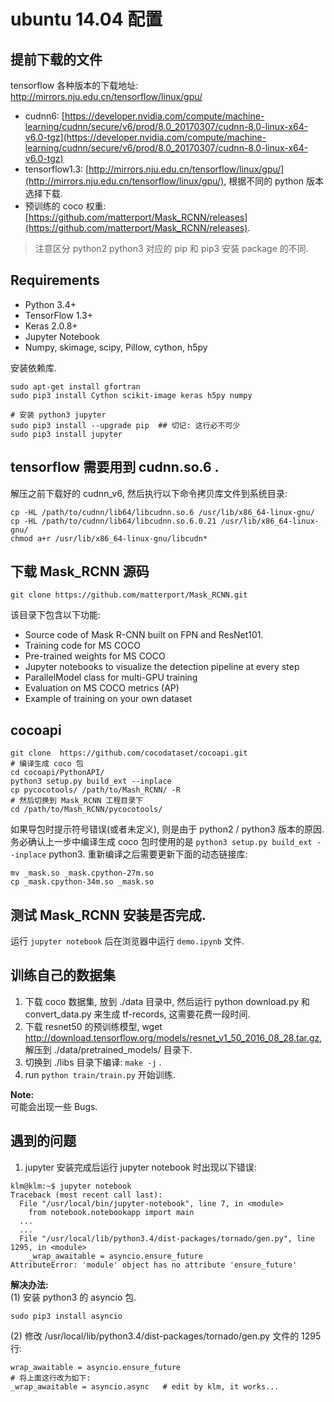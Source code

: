 # ubuntu 14.04 配置   

## 提前下载的文件   
tensorflow 各种版本的下载地址: http://mirrors.nju.edu.cn/tensorflow/linux/gpu/   
- cudnn6: [https://developer.nvidia.com/compute/machine-learning/cudnn/secure/v6/prod/8.0_20170307/cudnn-8.0-linux-x64-v6.0-tgz](https://developer.nvidia.com/compute/machine-learning/cudnn/secure/v6/prod/8.0_20170307/cudnn-8.0-linux-x64-v6.0-tgz)    
- tensorflow1.3: [http://mirrors.nju.edu.cn/tensorflow/linux/gpu/](http://mirrors.nju.edu.cn/tensorflow/linux/gpu/), 根据不同的 python 版本选择下载.       
- 预训练的 coco 权重: [https://github.com/matterport/Mask_RCNN/releases](https://github.com/matterport/Mask_RCNN/releases).   
> 注意区分 python2 python3 对应的 pip 和 pip3 安装 package 的不同.   

## Requirements  
- Python 3.4+  
- TensorFlow 1.3+  
- Keras 2.0.8+  
- Jupyter Notebook  
- Numpy, skimage, scipy, Pillow, cython, h5py   

安装依赖库.  
```
sudo apt-get install gfortran 
sudo pip3 install Cython scikit-image keras h5py numpy 

# 安装 python3 jupyter 
sudo pip3 install --upgrade pip  ## 切记: 这行必不可少 
sudo pip3 install jupyter
```

## tensorflow 需要用到 cudnn.so.6 .   
解压之前下载好的 cudnn_v6, 然后执行以下命令拷贝库文件到系统目录:  
```
cp -HL /path/to/cudnn/lib64/libcudnn.so.6 /usr/lib/x86_64-linux-gnu/
cp -HL /path/to/cudnn/lib64/libcudnn.so.6.0.21 /usr/lib/x86_64-linux-gnu/
chmod a+r /usr/lib/x86_64-linux-gnu/libcudn*
```

## 下载 Mask_RCNN 源码   
``` 
git clone https://github.com/matterport/Mask_RCNN.git
```
该目录下包含以下功能:   

- Source code of Mask R-CNN built on FPN and ResNet101.  
- Training code for MS COCO  
- Pre-trained weights for MS COCO  
- Jupyter notebooks to visualize the detection pipeline at every step  
- ParallelModel class for multi-GPU training  
- Evaluation on MS COCO metrics (AP)  
- Example of training on your own dataset  

## cocoapi   
```
git clone  https://github.com/cocodataset/cocoapi.git
# 编译生成 coco 包   
cd cocoapi/PythonAPI/
python3 setup.py build_ext --inplace
cp pycocotools/ /path/to/Mash_RCNN/ -R 
# 然后切换到 Mask_RCNN 工程目录下  
cd /path/to/Mash_RCNN/pycocotools/
```
如果导包时提示符号错误(或者未定义), 则是由于 python2 / python3 版本的原因. 务必确认上一步中编译生成 coco 包时使用的是 `python3 setup.py build_ext --inplace` python3. 重新编译之后需要更新下面的动态链接库:    
```
mv _mask.so _mask.cpython-27m.so
cp _mask.cpython-34m.so _mask.so
```

## 测试 Mask_RCNN 安装是否完成.   
运行 `jupyter notebook` 后在浏览器中运行 `demo.ipynb` 文件.   

## 训练自己的数据集   
1. 下载 coco 数据集, 放到 ./data 目录中, 然后运行 python download.py 和 convert_data.py 来生成 tf-records, 这需要花费一段时间.   
2. 下载 resnet50 的预训练模型, wget http://download.tensorflow.org/models/resnet_v1_50_2016_08_28.tar.gz, 解压到 ./data/pretrained_models/ 目录下.   
3. 切换到 ./libs 目录下编译: `make -j` .   
4. run `python train/train.py` 开始训练.   

**Note:**   
可能会出现一些 Bugs.   

## 遇到的问题   
1. jupyter 安装完成后运行 jupyter notebook 时出现以下错误:    
```
klm@klm:~$ jupyter notebook
Traceback (most recent call last):
  File "/usr/local/bin/jupyter-notebook", line 7, in <module>
    from notebook.notebookapp import main
  ...
  ...
  File "/usr/local/lib/python3.4/dist-packages/tornado/gen.py", line 1295, in <module>
    _wrap_awaitable = asyncio.ensure_future
AttributeError: 'module' object has no attribute 'ensure_future'
```
**解决办法:**   
(1) 安装 python3 的 asyncio 包.   
```
sudo pip3 install asyncio
```
(2) 修改 /usr/local/lib/python3.4/dist-packages/tornado/gen.py 文件的 1295 行:  
```
wrap_awaitable = asyncio.ensure_future
# 将上面这行改为如下:   
_wrap_awaitable = asyncio.async   # edit by klm, it works...
```
